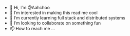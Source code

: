 - 👋 Hi, I’m @Aahchoo
- 👀 I’m interested in making this read me cool
- 🌱 I’m currently learning full stack and distributed systems
- 💞️ I’m looking to collaborate on something fun
- 📫 How to reach me ...

<!---
Aahchoo/Aahchoo is a ✨ special ✨ repository because its `README.md` (this file) appears on your GitHub profile.
You can click the Preview link to take a look at your changes.
--->
